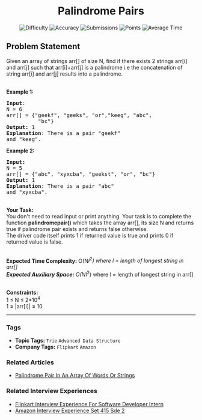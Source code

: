 <h1 align="center">Palindrome Pairs</h1>

<p align="center">
  <img alt="Difficulty" title="Difficulty" src="https://custom-icon-badges.demolab.com/badge/Difficulty: Hard-1F222E?style=for-the-badge&logoColor=white&logo=fire"/>
  <img alt="Accuracy" title="Accuracy" src="https://custom-icon-badges.demolab.com/badge/Accuracy: 31.71%25-1F222E?style=for-the-badge&logoColor=white&logo=target"/>
  <img alt="Submissions" title="Submissions" src="https://custom-icon-badges.demolab.com/badge/Submissions: 19K+-1F222E?style=for-the-badge&logoColor=white&logo=repo"/>
  <img alt="Points" title="Points" src="https://custom-icon-badges.demolab.com/badge/Points: 8-1F222E?style=for-the-badge&logoColor=white&logo=award"/>
  <img alt="Average Time" title="Average Time" src="https://custom-icon-badges.demolab.com/badge/Average%20Time: N/A-1F222E?style=for-the-badge&logoColor=white&logo=clock"/>
</p>

## Problem Statement

Given an array of strings arr[] of size N, find if there exists 2 strings arr[i] and arr[j] such that arr[i]+arr[j] is a palindrome i.e the concatenation of string arr[i] and arr[j] results into a palindrome.

<br><b>Example 1:</b>

<pre><b>Input</b>:
N = 6
arr[] = {"geekf", "geeks", "or","keeg", "abc", 
          "bc"}
<b>Output:</b> 1 
<b>Explanation</b>: There is a pair "geekf"
and "keeg".
</pre>

<b>Example 2:</b>

<pre><b>Input:</b>
N = 5
arr[] = {"abc", "xyxcba", "geekst", "or", "bc"}
<b>Output: </b>1
<b>Explanation</b>: There is a pair "abc"
and "xyxcba".
</pre>

<br><b>Your Task:  </b><br>You don't need to read input or print anything. Your task is to complete the function <b>palindromepair()</b> which takes the array arr[], its size N<b> </b>and returns true if palindrome pair exists and returns false otherwise.<br>The driver code itself prints 1 if returned value is true and prints 0 if returned value is false.<br> 

<b>Expected Time Complexity:</b> O(N*l<sup>2</sup>) where l = length of longest string in arr[]<br><b>Expected Auxiliary Space:</b> O(N*l<sup>2</sup>) where l = length of longest string in arr[]<br> 

<b>Constraints:</b><br>1 ≤ N ≤ 2*10<sup>4</sup><br>1 ≤ |arr[i]| ≤ 10


<hr>

### Tags
- **Topic Tags:** `Trie` `Advanced Data Structure`
- **Company Tags:** `Flipkart` `Amazon`

### Related Articles
- [Palindrome Pair In An Array Of Words Or Strings](https://www.geeksforgeeks.org/palindrome-pair-in-an-array-of-words-or-strings/)

### Related Interview Experiences
- [Flipkart Interview Experience For Software Developer Intern](https://www.geeksforgeeks.org/flipkart-interview-experience-for-software-developer-intern/)
- [Amazon Interview Experience Set 415 Sde 2](https://www.geeksforgeeks.org/amazon-interview-experience-set-415-sde-2/)
